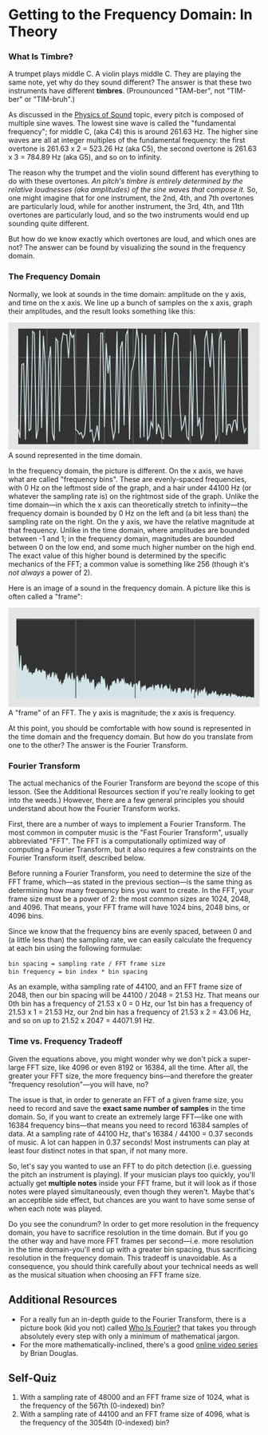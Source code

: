# Getting to the Frequency Domain: In Theory

### What Is Timbre?

A trumpet plays middle C.  A violin plays middle C.  They are playing the same
note, yet why do they sound different?  The answer is that these two instruments
have different **timbres**.  (Prounounced "TAM-ber", not "TIM-ber" or
"TIM-bruh".)

As discussed in the [Physics of
Sound](https://dobrian.github.io/cmp/topics/physics-of-sound/0.index.html)
topic, every pitch is composed of multiple sine waves.  The lowest sine wave is
called the "fundamental frequency"; for middle C, (aka C4) this is around
261.63 Hz.  The higher sine waves are all at integer multiples of the
fundamental frequency: the first overtone is 261.63 x 2 = 523.26 Hz (aka C5),
the second overtone is 261.63 x 3 = 784.89 Hz (aka G5), and so on to infinity.

The reason why the trumpet and the violin sound different has everything to do
with these overtones.  *An pitch's timbre is entirely determined by the
relative loudnesses (aka amplitudes) of the sine waves that compose it.*  So,
one might imagine that for one instrument, the 2nd, 4th, and 7th overtones are
particularly loud, while for another instrument, the 3rd, 4th, and 11th
overtones are particularly loud, and so the two instruments would end up
sounding quite different.

But how do we know exactly which overtones are loud, and which ones are not?
The answer can be found by visualizing the sound in the frequency domain.

### The Frequency Domain

Normally, we look at sounds in the time domain: amplitude on the y axis, and
time on the x axis.  We line up a bunch of samples on the x axis, graph their
amplitudes, and the result looks something like this:

<img src="time_domain.png" />
<caption>A sound represented in the time domain.</caption>

In the frequency domain, the picture is different.  On the x axis, we have what
are called "frequency bins".  These are evenly-spaced frequencies, with 0 Hz on
the leftmost side of the graph, and a hair under 44100 Hz (or whatever the
sampling rate is) on the rightmost side of the graph.  Unlike the time
domain—in which the x axis can theoretically stretch to infinity—the frequency
domain is bounded by 0 Hz on the left and (a bit less than) the sampling rate
on the right.  On the y axis, we have the relative magnitude at that frequency.
Unlike in the time domain, where amplitudes are bounded between -1 and 1; in
the frequency domain, magnitudes are bounded between 0 on the low end, and some
much higher number on the high end.   The exact value of this higher bound is
determined by the specific mechanics of the FFT; a common value is something
like 256 (though it's *not always* a power of 2).

Here is an image of a sound in the frequency domain.  A picture like this is
often called a "frame":

<img src="frame.png" />
<caption>A "frame" of an FFT.  The y axis is magnitude; the x axis is frequency.</caption>

At this point, you should be comfortable with how sound is represented in the
time domain and the frequency domain.  But how do you translate from one to the
other?  The answer is the Fourier Transform.

### Fourier Transform

The actual mechanics of the Fourier Transform are beyond the scope of this
lesson.  (See the Additional Resources section if you're really looking to get
into the weeds.)  However, there are a few general principles you should
understand about how the Fourier Transform works.

First, there are a number of ways to implement a Fourier Transform.  The most
common in computer music is the "Fast Fourier Transform", usually abbreviated
"FFT".  The FFT is a computationally optimized way of computing a Fourier
Transform, but it also requires a few constraints on the Fourier Transform
itself, described below.

Before running a Fourier Transform, you need to determine the size of the FFT
frame, which—as stated in the previous section—is the same thing as determining
how many frequency bins you want to create.  In the FFT, your frame size must
be a power of 2: the most common sizes are 1024, 2048, and 4096.  That means,
your FFT frame will have 1024 bins, 2048 bins, or 4096 bins.

Since we know that the frequency bins are evenly spaced, between 0 and (a
little less than) the sampling rate, we can easily calculate the frequency at
each bin using the following formulae:

	bin spacing = sampling rate / FFT frame size
	bin frequency = bin index * bin spacing

As an example, witha sampling rate of 44100, and an FFT frame size of 2048,
then our bin spacing will be 44100 / 2048 = 21.53 Hz.  That means our 0th bin
has a frequency of 21.53 x 0 = 0 Hz, our 1st bin has a frequency of 21.53 x 1 =
21.53 Hz, our 2nd bin has a frequency of 21.53 x 2 = 43.06 Hz, and so on up to
21.52 x 2047 = 44071.91 Hz.

### Time vs. Frequency Tradeoff

Given the equations above, you might wonder why we don't pick a super-large FFT
size, like 4096 or even 8192 or 16384, all the time.  After all, the greater
your FFT size, the more frequency bins—and therefore the greater "frequency
resolution"—you will have, no?

The issue is that, in order to generate an FFT of a given frame size, you need
to record and save the **exact same number of samples** in the time domain.
So, if you want to create an extremely large FFT—like one with 16384 frequency
bins—that means you need to record 16384 samples of data.  At a sampling rate
of 44100 Hz, that's 16384 / 44100 = 0.37 seconds of music.  A lot can happen in
0.37 seconds!  Most instruments can play at least four distinct notes in that
span, if not many more.

So, let's say you wanted to use an FFT to do pitch detection (i.e. guessing the
pitch an instrument is playing).  If your musician plays too quickly, you'll
actually get **multiple notes** inside your FFT frame, but it will look as if
those notes were played simultaneously, even though they weren't.  Maybe that's
an acceptible side effect, but chances are you want to have some sense of when
each note was played.

Do you see the conundrum?  In order to get more resolution in the frequency
domain, you have to sacrifice resolution in the time domain.  But if you go the
other way and have more FFT frames per second—i.e. more resolution in the time
domain-you'll end up with a greater bin spacing, thus sacrificing resolution in
the frequency domain.  This tradeoff is unavoidable.  As a consequence, you
should think carefully about your technical needs as well as the musical
situation when choosing an FFT frame size.


## Additional Resources

* For a really fun an in-depth guide to the Fourier Transform, there is a
  picture book (kid you not) called [Who Is
Fourier?](https://www.amazon.com/Who-Fourier-Mathematical-Transnational-College/dp/0964350408)
  that takes you through absolutely every step with only a minimum of
  mathematical jargon.
* For the more mathematically-inclined, there's a good [online video series](https://www.youtube.com/watch?v=1JnayXHhjlg)
  by Brian Douglas.


## Self-Quiz

1) With a sampling rate of 48000 and an FFT frame size of 1024, what is the frequency of the 567th (0-indexed) bin?
2) With a sampling rate of 44100 and an FFT frame size of 4096, what is the frequency of the 3054th (0-indexed) bin?
